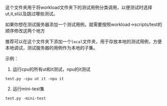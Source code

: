 这个文件夹用于将workload文件夹下的测试用例分类调用，以便测试时选择ut,it,st以及跳过哪些测试。

如果你想在测试服务器添加一个测试用例，就需要按照workload->scripts/test的顺序修改这两个地方

推荐可以在这个文件夹下添加一个`local`文件夹，用于存放本地的测试用例，方便本地调试，测试服务器的用例作为本地的子集。


示例：

1. 运行cpu的所有ut和it测试，npu的it测试
```
test.py -cpu ut it -npu it
```

2. 运行mini-test集
```
test.py -mini-test
```